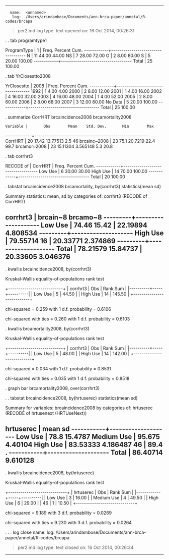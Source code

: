 -------------------------------------------------------------------------------
      name:  <unnamed>
       log:  /Users/arindambose/Documents/ann-brca-paper/annetal/R-codes/brcapa
> per2.md
  log type:  text
 opened on:  16 Oct 2014, 00:26:31

. 
. tab programtype1

ProgramType |
          1 |      Freq.     Percent        Cum.
------------+-----------------------------------
          N |         11       44.00       44.00
         NS |          7       28.00       72.00
          O |          2        8.00       80.00
          S |          5       20.00      100.00
------------+-----------------------------------
      Total |         25      100.00

. tab YrClosestto2008

YrClosestto |
       2008 |      Freq.     Percent        Cum.
------------+-----------------------------------
       1992 |          1        4.00        4.00
       2000 |          2        8.00       12.00
       2001 |          1        4.00       16.00
       2002 |          4       16.00       32.00
       2003 |          4       16.00       48.00
       2004 |          1        4.00       52.00
       2005 |          2        8.00       60.00
       2006 |          2        8.00       68.00
       2007 |          3       12.00       80.00
    No Data |          5       20.00      100.00
------------+-----------------------------------
      Total |         25      100.00

. summarize CorrHRT brcaincidence2008 brcamortality2008

    Variable |       Obs        Mean    Std. Dev.       Min        Max
-------------+--------------------------------------------------------
     CorrHRT |        20       17.42    13.77513        2.5         46
brcainc~2008 |        23        75.1     20.7219       22.4       99.7
brcamor~2008 |        23    15.11304    3.565148        5.3       20.8

. tab corrhrt3

  RECODE of |
    CorrHRT |      Freq.     Percent        Cum.
------------+-----------------------------------
    Low Use |          6       30.00       30.00
   High Use |         14       70.00      100.00
------------+-----------------------------------
      Total |         20      100.00

. tabstat brcaincidence2008 brcamortality, by(corrhrt3) statistics(mean sd)

Summary statistics: mean, sd
  by categories of: corrhrt3 (RECODE of CorrHRT)

corrhrt3 |  brcain~8  brcamo~8
---------+--------------------
 Low Use |     74.46     15.42
         |  22.19894  4.808534
---------+--------------------
High Use |  79.55714        16
         |  20.33771  2.374869
---------+--------------------
   Total |  78.21579  15.84737
         |  20.33605  3.046376
------------------------------

. kwallis brcaincidence2008, by(corrhrt3)

Kruskal-Wallis equality-of-populations rank test

  +---------------------------+
  | corrhrt3 | Obs | Rank Sum |
  |----------+-----+----------|
  |  Low Use |   5 |    44.50 |
  | High Use |  14 |   145.50 |
  +---------------------------+

chi-squared =     0.259 with 1 d.f.
probability =     0.6106

chi-squared with ties =     0.260 with 1 d.f.
probability =     0.6103

. kwallis brcamortality2008, by(corrhrt3)

Kruskal-Wallis equality-of-populations rank test

  +---------------------------+
  | corrhrt3 | Obs | Rank Sum |
  |----------+-----+----------|
  |  Low Use |   5 |    48.00 |
  | High Use |  14 |   142.00 |
  +---------------------------+

chi-squared =     0.034 with 1 d.f.
probability =     0.8531

chi-squared with ties =     0.035 with 1 d.f.
probability =     0.8518

. graph bar brcamortality2008, over(corrhrt3)

. 
. tabstat brcaincidence2008, by(hrtuserec) statistics(mean sd)

Summary for variables: brcaincidence2008
     by categories of: hrtuserec (RECODE of hrtusenext (HRTUseNext))

 hrtuserec |      mean        sd
-----------+--------------------
   Low Use |      78.8   15.4787
Medium Use |    95.675   4.40104
  High Use |  83.53333  4.186487
        46 |      89.4         .
-----------+--------------------
     Total |  86.40714  9.610128
--------------------------------

. kwallis brcaincidence2008, by(hrtuserec)

Kruskal-Wallis equality-of-populations rank test

  +-----------------------------+
  |  hrtuserec | Obs | Rank Sum |
  |------------+-----+----------|
  |    Low Use |   3 |    16.00 |
  | Medium Use |   4 |    49.50 |
  |   High Use |   6 |    29.00 |
  |         46 |   1 |    10.50 |
  +-----------------------------+

chi-squared =     9.189 with 3 d.f.
probability =     0.0269

chi-squared with ties =     9.230 with 3 d.f.
probability =     0.0264

. 
. 
. log close
      name:  <unnamed>
       log:  /Users/arindambose/Documents/ann-brca-paper/annetal/R-codes/brcapa
> per2.md
  log type:  text
 closed on:  16 Oct 2014, 00:26:34
-------------------------------------------------------------------------------
